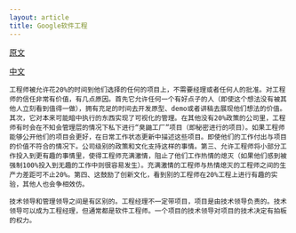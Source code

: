 ```yaml
---
layout: article
title: Google软件工程
---
```


[原文](https://arxiv.org/pdf/1702.01715.pdf)

[中文](http://www.whudj.cn/?p=1247)

```
工程师被允许花20%的时间到他们选择的任何的项目上，不需要经理或者任何人的批准。对工程师的信任非常有价值，有几点原因。首先它允许任何一个有好点子的人（即使这个想法没有被其他人立刻看到值得一做），拥有充足的时间去开发原型、demo或者讲稿去展现他们想法的价值。其次，它对本来可能暗中执行的东西实现了可视化的管理。在其他没有20%政策的公司里，工程师有时会在不知会管理层的情况下私下进行“臭鼬工厂”项目（即秘密进行的项目）。如果工程师能够公开他们的项目会更好，在日常工作状态更新中描述这些项目。即使他们的工作付出与项目的价值不符合的情况下。公司级别的政策和文化支持这样的事情。第三、允许工程师将小部分工作投入到更有趣的事情里，使得工程师充满激情，阻止了他们工作热情的熄灭（如果他们感到被强制100%投入到无趣的工作中则很容易发生）。充满激情的工程师与热情熄灭的工程师之间的生产力差距可不止20%。第四、这鼓励了创新文化，看到别的工程师在20%工程上进行有趣的实验，其他人也会争相效仿。
```

```
技术领导和管理领导之间是有区别的。工程经理不一定带项目，项目是由技术领导负责的。技术领导可以成为工程经理，但通常都是软件工程师。一个项目的技术领导对项目的技术决定有拍板的权力。
```